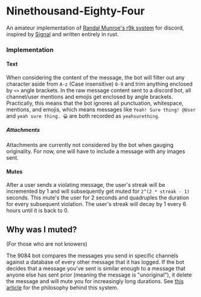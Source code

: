 # Ninethousand-Eighty-Four
An amateur implementation of [Randal Munroe's r9k system](https://blog.xkcd.com/2008/01/14/robot9000-and-xkcd-signal-attacking-noise-in-chat/) for discord, inspired by [Signal](https://github.com/Caltrop256/signal-discord-r9k-bot/) and written entirely in rust.

### Implementation
#### Text
When considering the content of the message, the bot will filter out any character aside from `A-z` (Case insensitive) `0-9` and trim anything enclosed by `<>` angle brackets.
In the raw message content sent to a discord bot, all channel/user mentions and emojis get enclosed by angle brackets.
Practically, this means that the bot ignores all punctuation, whitespace, mentions, and emojis, which means messages like `Yeah! Sure thing! @User` and `yeah sure thing. 😀` are both recorded as `yeahsurething`. 
##### Attachments
Attachments are currently not considered by the bot when gauging originality.
For now, one will have to include a message with any images sent.
#### Mutes
After a user sends a violating message, the user's streak will be incremented by 1 and will subsequently get muted for `2^(2 * streak - 1)` seconds.
This mute's the user for 2 seconds and quadruples the duration for every subsequent violation.
The user's streak will decay by 1 every 6 hours until it is back to 0.

## Why was I muted?
(For those who are not knowers)

The 9084 bot compares the messages you send in specific channels against a database of every other message that it has logged. If the bot decides that a message you've sent is similar enough to a message that anyone else has sent prior (meaning the message is "unoriginal"), it delete the message and will mute you for increasingly long durations. See [this article](https://blog.xkcd.com/2008/01/14/robot9000-and-xkcd-signal-attacking-noise-in-chat/) for the philosophy behind this system.

